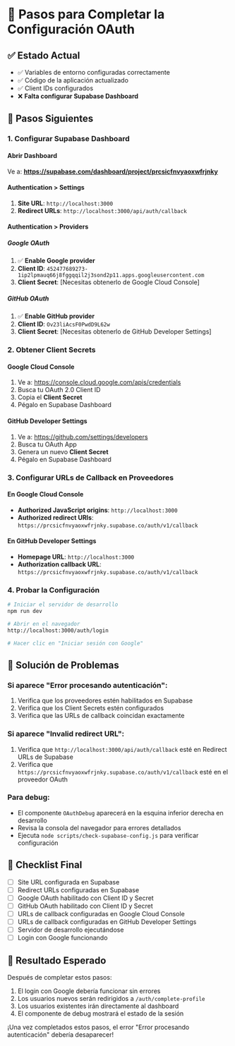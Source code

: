 # 🔧 Pasos para Completar la Configuración OAuth

## ✅ Estado Actual
- ✅ Variables de entorno configuradas correctamente
- ✅ Código de la aplicación actualizado
- ✅ Client IDs configurados
- ❌ **Falta configurar Supabase Dashboard**

## 🚀 Pasos Siguientes

### 1. Configurar Supabase Dashboard

#### Abrir Dashboard
Ve a: **https://supabase.com/dashboard/project/prcsicfnvyaoxwfrjnky**

#### Authentication > Settings
1. **Site URL**: `http://localhost:3000`
2. **Redirect URLs**: `http://localhost:3000/api/auth/callback`

#### Authentication > Providers

##### Google OAuth
1. ✅ **Enable Google provider**
2. **Client ID**: `452477689273-1ip2lpmauq66j8fggqqil2j3sond2p11.apps.googleusercontent.com`
3. **Client Secret**: [Necesitas obtenerlo de Google Cloud Console]

##### GitHub OAuth  
1. ✅ **Enable GitHub provider**
2. **Client ID**: `Ov23liAcsF0PwdD9L62w`
3. **Client Secret**: [Necesitas obtenerlo de GitHub Developer Settings]

### 2. Obtener Client Secrets

#### Google Cloud Console
1. Ve a: https://console.cloud.google.com/apis/credentials
2. Busca tu OAuth 2.0 Client ID
3. Copia el **Client Secret**
4. Pégalo en Supabase Dashboard

#### GitHub Developer Settings
1. Ve a: https://github.com/settings/developers
2. Busca tu OAuth App
3. Genera un nuevo **Client Secret**
4. Pégalo en Supabase Dashboard

### 3. Configurar URLs de Callback en Proveedores

#### En Google Cloud Console
- **Authorized JavaScript origins**: `http://localhost:3000`
- **Authorized redirect URIs**: `https://prcsicfnvyaoxwfrjnky.supabase.co/auth/v1/callback`

#### En GitHub Developer Settings
- **Homepage URL**: `http://localhost:3000`
- **Authorization callback URL**: `https://prcsicfnvyaoxwfrjnky.supabase.co/auth/v1/callback`

### 4. Probar la Configuración

```bash
# Iniciar el servidor de desarrollo
npm run dev

# Abrir en el navegador
http://localhost:3000/auth/login

# Hacer clic en "Iniciar sesión con Google"
```

## 🐛 Solución de Problemas

### Si aparece "Error procesando autenticación":
1. Verifica que los proveedores estén habilitados en Supabase
2. Verifica que los Client Secrets estén configurados
3. Verifica que las URLs de callback coincidan exactamente

### Si aparece "Invalid redirect URL":
1. Verifica que `http://localhost:3000/api/auth/callback` esté en Redirect URLs de Supabase
2. Verifica que `https://prcsicfnvyaoxwfrjnky.supabase.co/auth/v1/callback` esté en el proveedor OAuth

### Para debug:
- El componente `OAuthDebug` aparecerá en la esquina inferior derecha en desarrollo
- Revisa la consola del navegador para errores detallados
- Ejecuta `node scripts/check-supabase-config.js` para verificar configuración

## 📝 Checklist Final

- [ ] Site URL configurada en Supabase
- [ ] Redirect URLs configuradas en Supabase  
- [ ] Google OAuth habilitado con Client ID y Secret
- [ ] GitHub OAuth habilitado con Client ID y Secret
- [ ] URLs de callback configuradas en Google Cloud Console
- [ ] URLs de callback configuradas en GitHub Developer Settings
- [ ] Servidor de desarrollo ejecutándose
- [ ] Login con Google funcionando

## 🎯 Resultado Esperado

Después de completar estos pasos:
1. El login con Google debería funcionar sin errores
2. Los usuarios nuevos serán redirigidos a `/auth/complete-profile`
3. Los usuarios existentes irán directamente al dashboard
4. El componente de debug mostrará el estado de la sesión

¡Una vez completados estos pasos, el error "Error procesando autenticación" debería desaparecer!
